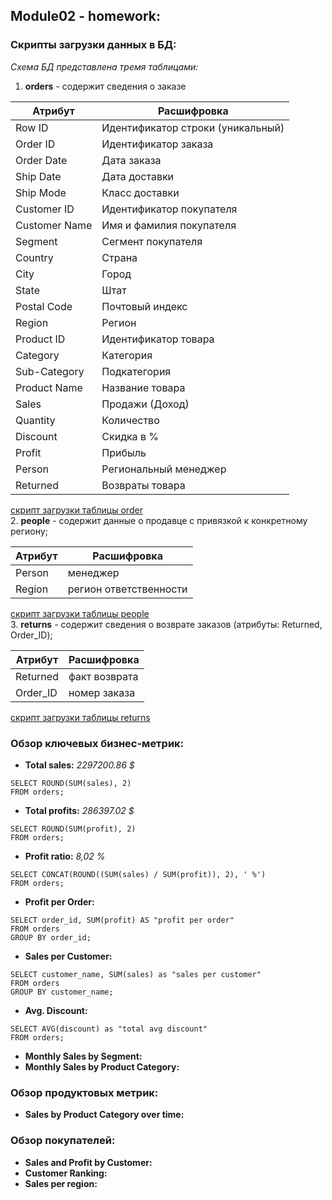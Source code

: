 ## Module02 - homework:

### Cкрипты загрузки данных в БД:
*Схема БД представлена тремя таблицами:* </br>
1. **orders** - содержит сведения о заказе </br> 

|Атрибут|Расшифровка|
|---|---|
|Row ID|Идентификатор строки (уникальный)|
|Order ID|Идентификатор заказа|
|Order Date|Дата заказа|
|Ship Date|Дата доставки|
|Ship Mode|Класс доставки|
|Customer ID|Идентификатор покупателя|
|Customer Name|Имя и фамилия покупателя|
|Segment|Сегмент покупателя|
|Country|Страна|
|City|Город |
|State|Штат|
|Postal Code|Почтовый индекс|
|Region|	Регион|
|Product ID|	Идентификатор товара|
|Category|	Категория|
|Sub-Category|	Подкатегория|
|Product Name|	Название товара|
|Sales|	Продажи (Доход)|
|Quantity|	Количество|
|Discount|	Скидка в %|
|Profit|	Прибыль|
|Person|	Региональный менеджер|
|Returned|	Возвраты товара|

[скрипт загрузки таблицы order](https://github.com/alex97iv/DE-content/blob/main/data-learn-course/module02/scripts/orders.sql) </br> 
2. **people** - содержит данные о продавце с привязкой к конкретному региону; </br> 

|Атрибут|Расшифровка|
|---|---|
|Person|менеджер|
|Region|регион ответственности|

[скрипт загрузки таблицы people](https://github.com/alex97iv/DE-content/blob/main/data-learn-course/module02/scripts/people.sql) </br>
3. **returns** - содержит сведения о возврате заказов (атрибуты: Returned, Order_ID); </br> 

|Атрибут|Расшифровка|
|---|---|
|Returned|факт возврата|
|Order_ID|номер заказа|

[скрипт загрузки таблицы returns](https://github.com/alex97iv/DE-content/blob/main/data-learn-course/module02/scripts/returns.sql)

### Обзор ключевых бизнес-метрик:
* **Total sales:** *2297200.86 $* 
``` 
SELECT ROUND(SUM(sales), 2)
FROM orders; 
```
* **Total profits:** *286397.02 $* 
```
SELECT ROUND(SUM(profit), 2)
FROM orders;
```
* **Profit ratio:** *8,02 %*
```
SELECT CONCAT(ROUND((SUM(sales) / SUM(profit)), 2), ' %')
FROM orders;
```
* **Profit per Order:**
```
SELECT order_id, SUM(profit) AS "profit per order"
FROM orders
GROUP BY order_id;
```
* **Sales per Customer:**
```
SELECT customer_name, SUM(sales) as "sales per customer"
FROM orders
GROUP BY customer_name;
```
* **Avg. Discount:**
```
SELECT AVG(discount) as "total avg discount"
FROM orders;
```
* **Monthly Sales by Segment:**
* **Monthly Sales by Product Category:**
### Обзор продуктовых метрик:
* **Sales by Product Category over time:**
### Обзор покупателей:
* **Sales and Profit by Customer:**
* **Customer Ranking:**
* **Sales per region:**
